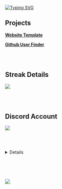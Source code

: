 
<a href="https://git.io/typing-svg"><img src="https://readme-typing-svg.herokuapp.com?font=&size=25&duration=1700&pause=500&color=1DB10D&background=0D111700&multiline=true&width=435&height=100&lines=14+y%2Fo;Programming+atheist;Super+cool+html+coder+%F0%9F%98%81" alt="Typing SVG" /></a>

<h2>Projects</h2>

<div></div>

<b><a href="https://cased-vsc.github.io/websiteTemplate.html">Website Template</a></b>

<div></div>

<b><a href="https://cased-vsc.github.io/githubUserFinder.html">Github User Finder</a></b>

<br></br>

<h2>Streak Details</h2>

<a href="https://git.io/streak-stats"><img src="https://streak-stats.demolab.com?user=cased-vsc&theme=hacker"></a>

<br></br>

<h2>Discord Account</h2>

<div>
	
<a href="https://lanyard-profile-readme.vercel.app"><img src="https://lanyard-profile-readme.vercel.app/api/626848427736694795?theme=dark&bg=222024&animated=true&hideDiscrim=true&borderRadius=30px&idleMessage=Idle%F0%9F%98%81"></a>

<br></br>
	
<details> 
   <summary>Details</summary>
    <br/>
    <div>
 <a href="https://github.com/anuraghazra/github-readme-stats"><img src="https://github-readme-stats-notauserx.vercel.app/api/top-langs/?username=cased-vsc&layout=compact&theme=blue-green&hide_title=true&hide_border=true&card_width=445&hide=nix,shell" /></a>
			<br></br>
	<a href="https://github.com/anuraghazra/github-readme-stats"><img src="https://github-readme-stats.vercel.app/api?username=cased-vsc&show_icons=true&hide=issues&theme=blue-green"></a>
		 </div>
  </details>
  <br/>
 
</div>

<br></br>
	
 
<a href="https://github.com/kittinan/spotify-github-profile"><img src="https://spotify-github-profile.vercel.app/api/view?uid=soloboyyeet&cover_image=true&theme=novatorem"></a>